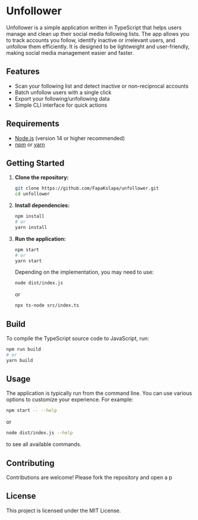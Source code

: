 # Unfollower

Unfollower is a simple application written in TypeScript that helps users manage and clean up their social media following lists. The app allows you to track accounts you follow, identify inactive or irrelevant users, and unfollow them efficiently. It is designed to be lightweight and user-friendly, making social media management easier and faster.

## Features

- Scan your following list and detect inactive or non-reciprocal accounts
- Batch unfollow users with a single click
- Export your following/unfollowing data
- Simple CLI interface for quick actions

## Requirements

- [Node.js](https://nodejs.org/) (version 14 or higher recommended)
- [npm](https://www.npmjs.com/) or [yarn](https://yarnpkg.com/)

## Getting Started

1. **Clone the repository:**

   ```bash
   git clone https://github.com/FapaKslapa/unfollower.git
   cd unfollower
   ```

2. **Install dependencies:**

   ```bash
   npm install
   # or
   yarn install
   ```
4. **Run the application:**

   ```bash
   npm start
   # or
   yarn start
   ```

   Depending on the implementation, you may need to use:

   ```bash
   node dist/index.js
   ```

   or

   ```bash
   npx ts-node src/index.ts
   ```

## Build

To compile the TypeScript source code to JavaScript, run:

```bash
npm run build
# or
yarn build
```

## Usage

The application is typically run from the command line. You can use various options to customize your experience. For example:

```bash
npm start -- --help
```

or

```bash
node dist/index.js --help
```

to see all available commands.

## Contributing

Contributions are welcome! Please fork the repository and open a p

## License

This project is licensed under the MIT License.
